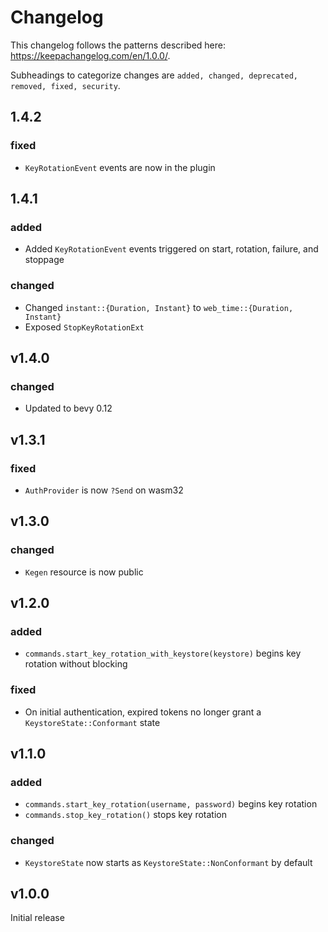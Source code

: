 # Changelog

This changelog follows the patterns described here: <https://keepachangelog.com/en/1.0.0/>.

Subheadings to categorize changes are `added, changed, deprecated, removed, fixed, security`.

## 1.4.2

### fixed

- `KeyRotationEvent` events are now in the plugin

## 1.4.1

### added

- Added `KeyRotationEvent` events triggered on start, rotation, failure, and stoppage

### changed

- Changed `instant::{Duration, Instant}` to `web_time::{Duration, Instant}`
- Exposed `StopKeyRotationExt`

## v1.4.0

### changed

- Updated to bevy 0.12

## v1.3.1

### fixed

- `AuthProvider` is now `?Send` on wasm32

## v1.3.0

### changed

- `Kegen` resource is now public

## v1.2.0

### added

- `commands.start_key_rotation_with_keystore(keystore)` begins key rotation without blocking

### fixed

- On initial authentication, expired tokens no longer grant a `KeystoreState::Conformant` state

## v1.1.0

### added

- `commands.start_key_rotation(username, password)` begins key rotation
- `commands.stop_key_rotation()` stops key rotation

### changed

- `KeystoreState` now starts as `KeystoreState::NonConformant` by default

## v1.0.0

Initial release
